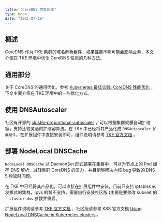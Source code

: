 ```yaml
---
title: "CoreDNS 性能优化"
type: book
date: "2021-07-16"
---
```


## 概述

CoreDNS 作为 TKE 集群的域名解析组件，如果性能不够可能会影响业务，本文介绍在 TKE 环境中优化 CoreDNS 性能的几种方法。

## 通用部分

关于 CoreDNS 的通用优化，参考 [Kubernetes 最佳实践: CoreDNS 性能优化](https://imroc.cc/k8s/best-practice/optimize-dns/) ，下文主要介绍在 TKE 环境中的一些优化方式。

## 使用 DNSAutoscaler

社区有开源的 [cluster-proportional-autoscaler](https://github.com/kubernetes-sigs/cluster-proportional-autoscaler) ，可以根据集群规模自动扩缩容，支持比较灵活的扩缩容算法。在 TKE 中已经将其产品化成 `DNSAutoscaler 扩展组件`，在扩展组件中直接安装即可，组件说明请参考 [TKE 官方文档](https://cloud.tencent.com/document/product/457/49305) 。

## 部署 NodeLocal DNSCache

`NodeLocal DNSCache` 以 DaemonSet 形式部署在集群中，可以为节点上的 Pod 缓存 DNS 解析，减轻集群 CoreDNS 的压力，并且能够解决内核 bug 导致的 DNS 5 秒延时问题。

在 TKE 中已经将其产品化，可以直接在扩展组件中安装，目前只支持 iptables 转发模式的集群，ipvs 的暂不支持，需要自行安装社区版 (主要是要修改 kubelet 的 `--cluster-dns` 参数并重启。

扩展组件说明请参考 [TKE 官方文档](https://cloud.tencent.com/document/product/457/49423) ，社区版请参考 K8S 官方文档 [Using NodeLocal DNSCache in Kubernetes clusters](https://kubernetes.io/docs/tasks/administer-cluster/nodelocaldns/) 。
